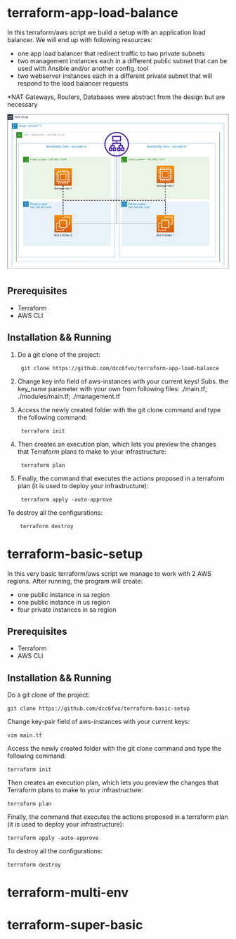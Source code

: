 # terraform-app-load-balance

In this terraform/aws script we build a setup with an application load balancer. We will end up with following resources:

  - one app load balancer that redirect traffic to two private subnets
  - two management instances each in a different public subnet that can be used with Ansible and/or another config. tool
  - two webserver instances each in a different private subnet that will respond to the load balancer requests
  
*NAT Gateways, Routers, Databases were abstract from the design but are necessary

<p align="center">
  <img src="terraform-app-load-balance-main/img/terraform-app-load-balance.drawio.png" alt="Advanced real world example of vagrant and virtualbox configuration">
</p>

Prerequisites
-----------------------
  - Terraform
  - AWS CLI
   
Installation && Running
-----------------------

1) Do a git clone of the project:

		git clone https://github.com/dcc6fvo/terraform-app-load-balance
	
2) Change key info field of aws-instances with your current keys! Subs. the key_name parameter with your own from following files: ./main.tf; ./modules/main.tf; ./management.tf

3) Access the newly created folder with the git clone command and type the following command:

		terraform init

4) Then creates an execution plan, which lets you preview the changes that Terraform plans to make to your infrastructure:
  
  		terraform plan
  
5) Finally, the command that executes the actions proposed in a terraform plan (it is used to deploy your infrastructure):

		terraform apply -auto-approve

To destroy all the configurations:

		terraform destroy

# terraform-basic-setup

In this very basic terraform/aws script we manage to work with 2 AWS regions. After running, the program will create:

  - one public instance in sa region
  - one public instance in us region
  - four private instances in sa region

Prerequisites
-----------------------
  - Terraform
  - AWS CLI
   
Installation && Running
-----------------------

Do a git clone of the project:

	git clone https://github.com/dcc6fvo/terraform-basic-setup 
	
Change key-pair field of aws-instances with your current keys:

	vim main.tf

Access the newly created folder with the git clone command and type the following command:

	terraform init

Then creates an execution plan, which lets you preview the changes that Terraform plans to make to your infrastructure:

  	terraform plan
  
Finally, the command that executes the actions proposed in a terraform plan (it is used to deploy your infrastructure):

  	terraform apply -auto-approve

To destroy all the configurations:

	terraform destroy

# terraform-multi-env

# terraform-super-basic

